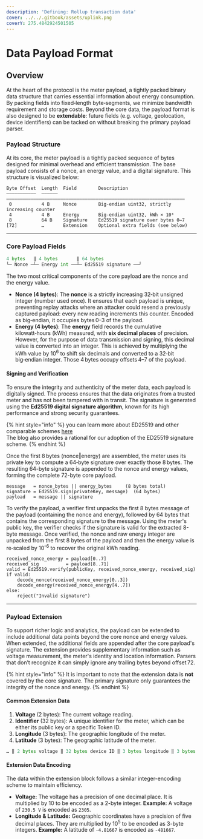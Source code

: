 ```yaml
---
description: 'Defining: Rollup transaction data'
cover: ../../.gitbook/assets/uplink.png
coverY: 275.4842924501505
---
```


# Data Payload Format

## Overview

At the heart of the protocol is the meter payload, a tightly packed binary data structure that carries essential information about energy consumption. By packing fields into fixed‑length byte‑segments, we minimize bandwidth requirement and storage costs. Beyond the core data, the payload format is also designed to be **extendable**: future fields (e.g. voltage, geolocation, device identifiers) can be tacked on without breaking the primary payload parser.

### Payload Structure

At its core, the meter payload is a tightly packed sequence of bytes designed for minimal overhead and efficient transmission. The base payload consists of a nonce, an energy value, and a digital signature. This structure is visualized below:

```
Byte Offset  Length  Field        Description
–––––––––––  ––––––  ––––––––––––––––––––––––––––––––––––––––––––––––––––––––––––––––––
 0           4 B     Nonce        Big‑endian uint32, strictly increasing counter
 4           4 B     Energy       Big‑endian uint32, kWh × 10⁶
 8           64 B    Signature    Ed25519 signature over bytes 0–7
[72]         …       Extension    Optional extra fields (see below)
```

***

### Core Payload Fields

```python
4 bytes   ‖ 4 bytes       ‖ 64 bytes
└─ Nonce ─┴─ Energy int ──┴─ Ed25519 signature ──┘
```

The two most critical components of the core payload are the nonce and the energy value.

* **Nonce (4 bytes)**: The **nonce** is a strictly increasing 32‑bit unsigned integer (number used once). It ensures that each payload is unique, preventing replay attacks where an attacker could resend a previously captured payload: every new reading increments this counter. Encoded as big‑endian, it occupies bytes 0–3 of the payload.
* **Energy (4 bytes)**: The **energy** field records the cumulative kilowatt‑hours (kWh) measured, with **six decimal places** of precision. However, for the purpose of data transmission and signing, this decimal value is converted into an integer. This is achieved by multiplying the kWh value by 10<sup>6</sup> to shift six decimals and converted to a 32‑bit big‑endian integer. Those 4 bytes occupy offsets 4–7 of the payload.

#### Signing and Verification

To ensure the integrity and authenticity of the meter data, each payload is digitally signed. The process ensures that the data originates from a trusted meter and has not been tampered with in transit. The signature is generated using the **Ed25519 digital signature algorithm**, known for its high performance and strong security guarantees.

{% hint style="info" %}
you can learn more about ED25519 and other comparable schemes [here](https://soatok.blog/2022/05/19/guidance-for-choosing-an-elliptic-curve-signature-algorithm-in-2022/)\
The blog also provides a rational for our adoption of the ED25519 signature scheme.
{% endhint %}

Once the first 8 bytes (nonce‖energy) are assembled, the meter uses its private key to compute a 64‑byte signature over exactly those 8 bytes. The resulting 64-byte signature is appended to the nonce and energy values, forming the complete 72-byte core payload.

```
message   = nonce_bytes || energy_bytes     (8 bytes total)
signature = Ed25519.sign(privateKey, message)  (64 bytes)
payload   = message || signature
```

To verify the payload, a verifier first unpacks the first 8 bytes message of the payload (containing the nonce and energy), followed by 64 bytes that contains the corresponding signature to the message. Using the meter's public key, the verifier checks if the signature is valid for the extracted 8-byte message. Once verified, the nonce and raw energy integer are unpacked from the first 8 bytes of the payload and then the energy value is re‑scaled by 10<sup>-6</sup> to recover the original kWh reading.

```
received_nonce_energy = payload[0..7]
received_sig          = payload[8..71]
valid = Ed25519.verify(publicKey, received_nonce_energy, received_sig)
if valid:
    decode_nonce(received_nonce_energy[0..3])
    decode_energy(received_nonce_energy[4..7])
else:
    reject("Invalid signature")
```

***

### Payload Extension

To support richer logic and analytics, the payload can be extended to include additional data points beyond the core nonce and energy values. When extended, the additional fields are appended after the core payload's signature. The extension provides supplementary information such as voltage measurement, the meter's identity and location information. Parsers that don’t recognize it can simply ignore any trailing bytes beyond offset 72.&#x20;

{% hint style="info" %}
It is important to note that the extension data is **not** covered by the core signature. The primary signature only guarantees the integrity of the nonce and energy.&#x20;
{% endhint %}

#### Common Extension Data

1. **Voltage** (2 bytes): The current voltage reading.
2. **Identifier** (32 bytes): A unique identifier for the meter, which can be either its public key or a specific Token ID.
3. **Longitude** (3 bytes): The geographic longitude of the meter.
4. **Latitude** (3 bytes): The geographic latitude of the meter.

```python
… ‖ 2 bytes voltage ‖ 32 bytes device ID ‖ 3 bytes longitude ‖ 3 bytes latitude
```

#### Extension Data Encoding

The data within the extension block follows a similar integer-encoding scheme to maintain efficiency.

* **Voltage:** The voltage has a precision of one decimal place. It is multiplied by 10 to be encoded as a 2-byte integer. **Example:** A voltage of `230.5 V` is encoded as `2305`.
* **Longitude & Latitude:** Geographic coordinates have a precision of five decimal places. They are multiplied by 10<sup>5</sup> to be encoded as 3-byte integers. **Example:** A latitude of `-4.81667` is encoded as `-481667`.
